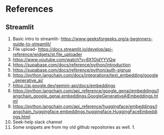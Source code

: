 # References
## Streamlit
1. Basic intro to streamlit- https://www.geeksforgeeks.org/a-beginners-guide-to-streamlit/
2. File upload- https://docs.streamlit.io/develop/api-reference/widgets/st.file_uploader
3. https://www.youtube.com/watch?v=8X1OidYYVQw
4. https://supabase.com/docs/reference/python/introduction
5. https://supabase.com/docs/reference/python/auth-signup
6. https://python.langchain.com/docs/integrations/text_embedding/google_generative_ai/
7. https://ai.google.dev/gemini-api/docs/embeddings
8. https://python.langchain.com/api_reference/google_genai/embeddings/langchain_google_genai.embeddings.GoogleGenerativeAIEmbeddings.html
9. https://python.langchain.com/api_reference/huggingface/embeddings/langchain_huggingface.embeddings.huggingface.HuggingFaceEmbeddings.html
10. Seek-help slack channel
11. Some snippets are from my old github repositories as well.
    1.  